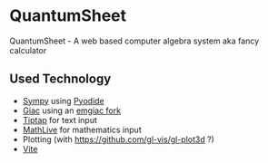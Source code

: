 # QuantumSheet
QuantumSheet - A web based computer algebra system aka fancy calculator

## Used Technology
- [Sympy](https://github.com/sympy/sympy) using [Pyodide](https://github.com/iodide-project/pyodide)
- [Giac](https://www-fourier.ujf-grenoble.fr/~parisse/giac.html) using an [emgiac fork](https://github.com/brentan/emgiac)
- [Tiptap](https://github.com/scrumpy/tiptap) for text input
- [MathLive](https://github.com/arnog/mathlive) for mathematics input
- Plotting (with https://github.com/gl-vis/gl-plot3d ?)
- [Vite](https://github.com/vuejs/vite)
